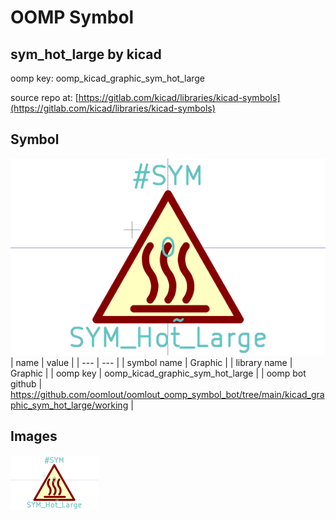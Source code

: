 # OOMP Symbol  
## sym_hot_large  by kicad  
  
oomp key: oomp_kicad_graphic_sym_hot_large  
  
source repo at: [https://gitlab.com/kicad/libraries/kicad-symbols](https://gitlab.com/kicad/libraries/kicad-symbols)  
## Symbol  
  
[![working.png](working_600.png)](working.png)  
| name | value | 
| --- | --- | 
| symbol name | Graphic | 
| library name | Graphic | 
| oomp key | oomp_kicad_graphic_sym_hot_large | 
| oomp bot github | https://github.com/oomlout/oomlout_oomp_symbol_bot/tree/main/kicad_graphic_sym_hot_large/working | 
## Images  
  
[![working.png](working_140.png)](working.png)  
